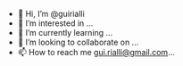- 👋 Hi, I’m @guirialli
- 👀 I’m interested in ...
- 🌱 I’m currently learning ...
- 💞️ I’m looking to collaborate on ...
- 📫 How to reach me gui.rialli@gmail.com...

<!---
guirialli/guirialli is a ✨ special ✨ repository because its `README.md` (this file) appears on your GitHub profile.
You can click the Preview link to take a look at your changes.
--->
